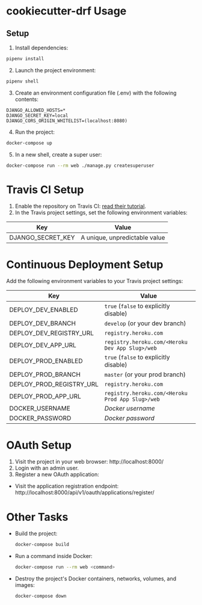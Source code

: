 # cookiecutter-drf Usage


## Setup

1. Install dependencies:
  ```bash
  pipenv install
  ```

2. Launch the project environment:
  ```bash
  pipenv shell
  ```

3. Create an environment configuration file (.env) with the following contents:
  ```
  DJANGO_ALLOWED_HOSTS=*
  DJANGO_SECRET_KEY=local
  DJANGO_CORS_ORIGIN_WHITELIST=(localhost:8080)
  ```

4. Run the project:
  ```bash
  docker-compose up
  ```

5. In a new shell, create a super user:
  ```bash
  docker-compose run --rm web ./manage.py createsuperuser
  ```


# Travis CI Setup
1. Enable the repository on Travis CI: [read their tutorial](https://docs.travis-ci.com/user/getting-started/).
2. In the Travis project settings, set the following environment variables:

| Key | Value |
| --- | --- |
| DJANGO_SECRET_KEY | A unique, unpredictable value |


# Continuous Deployment Setup

Add the following environment variables to your Travis project settings:

| Key | Value |
| --- | --- |
| DEPLOY_DEV_ENABLED | `true` (`false` to explicitly disable) |
| DEPLOY_DEV_BRANCH | `develop` (or your dev branch) |
| DEPLOY_DEV_REGISTRY_URL | `registry.heroku.com` |
| DEPLOY_DEV_APP_URL | `registry.heroku.com/<Heroku Dev App Slug>/web` |
| DEPLOY_PROD_ENABLED | `true` (`false` to explicitly disable) |
| DEPLOY_PROD_BRANCH | `master` (or your prod branch) |
| DEPLOY_PROD_REGISTRY_URL | `registry.heroku.com` |
| DEPLOY_PROD_APP_URL | `registry.heroku.com/<Heroku Prod App Slug>/web` |
| DOCKER_USERNAME | *Docker username* |
| DOCKER_PASSWORD | *Docker password* |


# OAuth Setup
1. Visit the project in your web browser: http://localhost:8000/
2. Login with an admin user.
3. Register a new OAuth application:
  * Visit the application registration endpoint: http://localhost:8000/api/v1/oauth/applications/register/


# Other Tasks
* Build the project:
  ```bash
  docker-compose build
  ```

* Run a command inside Docker:
  ```bash
  docker-compose run --rm web <command>
  ```

* Destroy the project's Docker containers, networks, volumes, and images:
  ```bash
  docker-compose down
  ```
